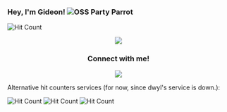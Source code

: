 ### Hey, I'm Gideon! ![OSS Party Parrot](https://cultofthepartyparrot.com/parrots/hd/opensourceparrot.gif)

<!-- It appears hits are not being tracked right now. -->
![Hit Count](http://hits.dwyl.com/gideontong/gideontong.svg)

<p align="center">
    <img src="https://github-readme-stats.vercel.app/api?username=gideontong&show_icons=true&hide_border=true"/>
<p>

<h3 align="center">
    Connect with me!
</h3>

<p align="center">
    <a href="https://gideontong.com" target="_blank"><img src="https://img.icons8.com/bubbles/50/000000/domain.png"/></a>
</p>

Alternative hit counters services (for now, since dwyl's service is down.):

![Hit Count](https://hits.seeyoufarm.com/api/count/incr/badge.svg?url=https%3A%2F%2Fgithub.com%2Fgideontong%2Fgideontong) ![Hit Count](https://visitor-badge.glitch.me/badge?page_id=gideontong.gideontong) ![Hit Count](https://visitor-badge.laobi.icu/badge?page_id=gideontong.gideontong)
